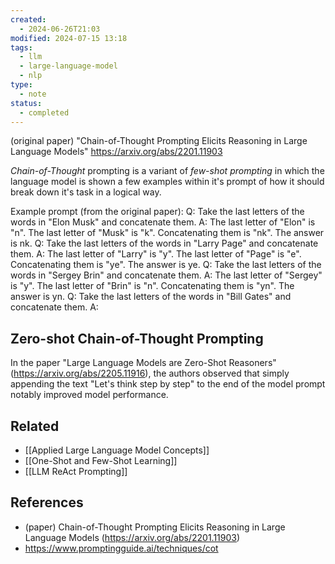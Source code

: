 ```yaml
---
created:
  - 2024-06-26T21:03
modified: 2024-07-15 13:18
tags:
  - llm
  - large-language-model
  - nlp
type:
  - note
status:
  - completed
---
```

(original paper) "Chain-of-Thought Prompting Elicits Reasoning in Large Language Models" https://arxiv.org/abs/2201.11903

_Chain-of-Thought_ prompting is a variant of _few-shot prompting_ in which the language model is shown a few examples within it's prompt of how it should break down it's task in a logical way. 

Example prompt (from the original paper):
Q: Take the last letters of the words in "Elon Musk" and concatenate them.
A: The last letter of "Elon" is "n". The last letter of "Musk" is "k". Concatenating them is "nk". The answer is nk.
Q: Take the last letters of the words in "Larry Page" and concatenate them.
A: The last letter of "Larry" is "y". The last letter of "Page" is "e". Concatenating them is "ye". The answer is ye.
Q: Take the last letters of the words in "Sergey Brin" and concatenate them.
A: The last letter of "Sergey" is "y". The last letter of "Brin" is "n". Concatenating them is "yn". The answer is
yn.
Q: Take the last letters of the words in "Bill Gates" and concatenate them.
A:

## Zero-shot Chain-of-Thought Prompting
In the paper "Large Language Models are Zero-Shot Reasoners" (https://arxiv.org/abs/2205.11916), the authors observed that simply appending the text "Let's think step by step" to the end of the model prompt notably improved model performance. 
## Related
* [[Applied Large Language Model Concepts]]
* [[One-Shot and Few-Shot Learning]]
* [[LLM ReAct Prompting]]
## References
* (paper) Chain-of-Thought Prompting Elicits Reasoning in Large Language Models (https://arxiv.org/abs/2201.11903)
* https://www.promptingguide.ai/techniques/cot